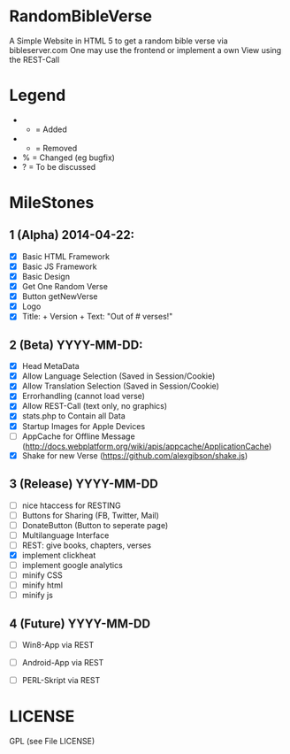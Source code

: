 RandomBibleVerse
===========

A Simple Website in HTML 5 to get a random bible verse via bibleserver.com
One may use the frontend or implement a own View using the REST-Call


# Legend
- + = Added
- - = Removed
- % = Changed (eg bugfix)
- ? = To be discussed

# MileStones

## 1 (Alpha) 2014-04-22:
- [X] Basic HTML Framework
- [X] Basic JS Framework
- [X] Basic Design
- [X] Get One Random Verse
- [X] Button getNewVerse
- [X] Logo
- [X] Title: + Version + Text: "Out of # verses!" 

## 2 (Beta) YYYY-MM-DD:
- [X] Head MetaData
- [X] Allow Language Selection (Saved in Session/Cookie)
- [X] Allow Translation Selection (Saved in Session/Cookie)
- [X] Errorhandling (cannot load verse)
- [X] Allow REST-Call (text only, no graphics)
- [X] stats.php to Contain all Data
- [X] Startup Images for Apple Devices
- [ ] AppCache for Offline Message (http://docs.webplatform.org/wiki/apis/appcache/ApplicationCache)
- [X] Shake for new Verse (https://github.com/alexgibson/shake.js)

## 3 (Release) YYYY-MM-DD
- [ ] nice htaccess for RESTING
- [ ] Buttons for Sharing (FB, Twitter, Mail)
- [ ] DonateButton (Button to seperate page)
- [ ] Multilanguage Interface
- [ ] REST: give books, chapters, verses
- [X] implement clickheat
- [ ] implement google analytics
- [ ] minify CSS
- [ ] minify html
- [ ] minify js

## 4 (Future) YYYY-MM-DD
- [ ] Win8-App via REST
- [ ] Android-App via REST
- [ ] PERL-Skript via REST


# LICENSE
GPL (see File LICENSE)